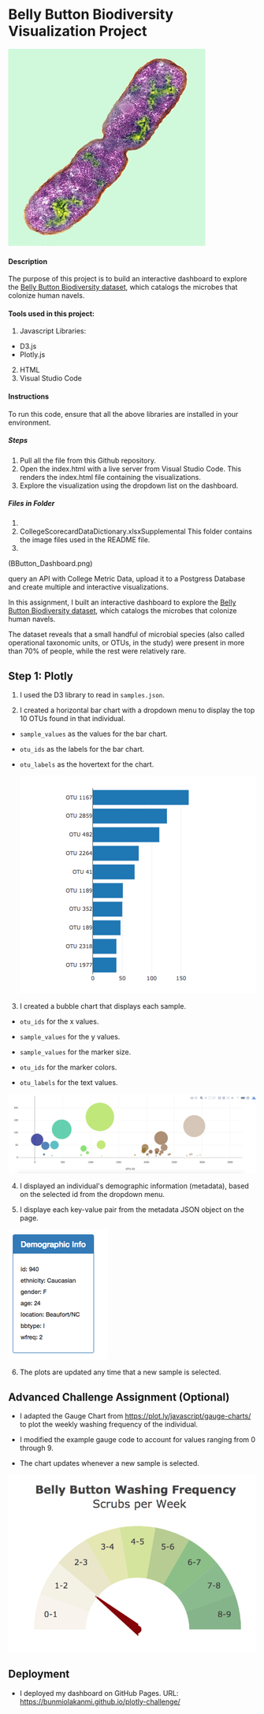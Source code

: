 # Belly Button Biodiversity Visualization Project

![Bacteria by filterforge.com](Images/bacteria.jpg)

#### Description 
The purpose of this project is to build an interactive dashboard to explore the [Belly Button Biodiversity dataset](http://robdunnlab.com/projects/belly-button-biodiversity/), which catalogs the microbes that colonize human navels.

####  Tools used in this project:
1.  Javascript
  Libraries:
  - D3.js
  - Plotly.js
2.  HTML
3.  Visual Studio Code

#### Instructions
To run this code, ensure that all the above libraries are installed in your environment.

##### Steps
1.  Pull all the file from this Github repository.
2.  Open the index.html with a live server from Visual Studio Code. This renders the index.html file containing the visualizations.
3.  Explore the visualization using the dropdown list on the dashboard.
 
##### Files in Folder
1.  
2.  CollegeScorecardDataDictionary.xlsxSupplemental This folder contains the image files used in the README file.
3.  
 
 
 
 (BButton_Dashboard.png)




query an API with College Metric Data, upload it to a Postgress Database and create multiple and interactive visualizations.

In this assignment, I built an interactive dashboard to explore the [Belly Button Biodiversity dataset](http://robdunnlab.com/projects/belly-button-biodiversity/), which catalogs the microbes that colonize human navels.

The dataset reveals that a small handful of microbial species (also called operational taxonomic units, or OTUs, in the study) were present in more than 70% of people, while the rest were relatively rare.

## Step 1: Plotly

1. I used the D3 library to read in `samples.json`.

2. I created a horizontal bar chart with a dropdown menu to display the top 10 OTUs found in that individual.

* `sample_values` as the values for the bar chart.

* `otu_ids` as the labels for the bar chart.

* `otu_labels` as the hovertext for the chart.

  ![bar Chart](Images/hw01.png)

3. I created a bubble chart that displays each sample.

* `otu_ids` for the x values.

* `sample_values` for the y values.

* `sample_values` for the marker size.

* `otu_ids` for the marker colors.

* `otu_labels` for the text values.

![Bubble Chart](Images/bubble_chart.png)

4. I displayed an individual's demographic information (metadata), based on the selected id from the dropdown menu.

5. I displaye each key-value pair from the metadata JSON object on the page.

![hw](Images/hw03.png)

6. The plots are updated any time that a new sample is selected.

## Advanced Challenge Assignment (Optional)

* I adapted the Gauge Chart from <https://plot.ly/javascript/gauge-charts/> to plot the weekly washing frequency of the individual.

* I modified the example gauge code to account for values ranging from 0 through 9.

* The chart updates whenever a new sample is selected.

![Weekly Washing Frequency Gauge](Images/gauge.png)

## Deployment

* I deployed my dashboard on GitHub Pages. URL: https://bunmiolakanmi.github.io/plotly-challenge/ 
